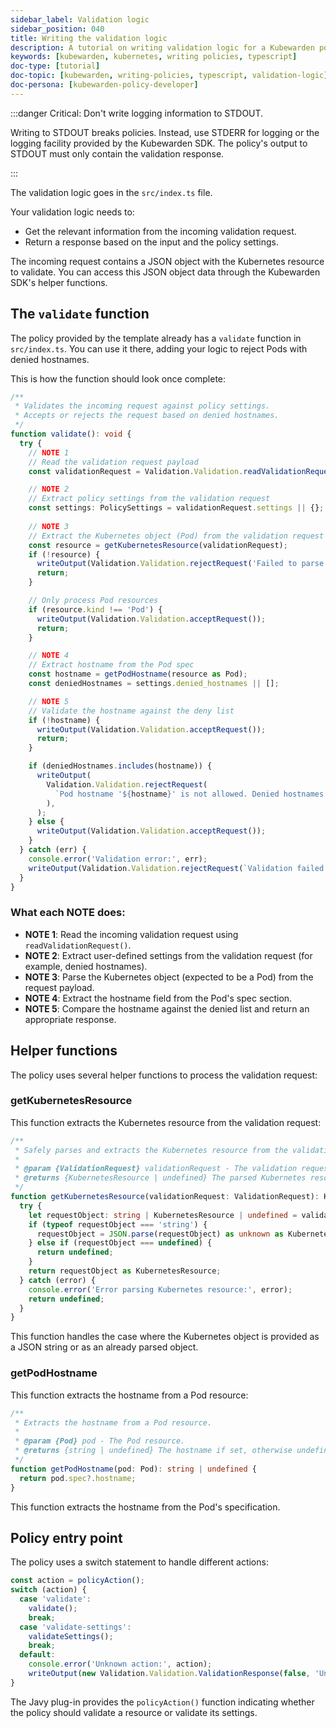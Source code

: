```yaml
---
sidebar_label: Validation logic
sidebar_position: 040
title: Writing the validation logic
description: A tutorial on writing validation logic for a Kubewarden policy using TypeScript.
keywords: [kubewarden, kubernetes, writing policies, typescript]
doc-type: [tutorial]
doc-topic: [kubewarden, writing-policies, typescript, validation-logic]
doc-persona: [kubewarden-policy-developer]
---
```


<head>
  <link rel="canonical" href="https://docs.kubewarden.io/tutorials/writing-policies/typescript/validation"/>
</head>

:::danger Critical: Don't write logging information to STDOUT.

Writing to STDOUT breaks policies. Instead, use STDERR for logging or the logging facility provided by the Kubewarden SDK. The policy's output to STDOUT must only contain the validation response.

:::

The validation logic goes in the `src/index.ts` file.

Your validation logic needs to:

- Get the relevant information from the incoming validation request.
- Return a response based on the input and the policy settings.

The incoming request contains a JSON object with the Kubernetes resource to validate.
You can access this JSON object data through the Kubewarden SDK's helper functions.

## The `validate` function

The policy provided by the template already has a `validate` function in `src/index.ts`.
You can use it there, adding your logic to reject Pods with denied hostnames.

This is how the function should look once complete:

```typescript
/**
 * Validates the incoming request against policy settings.
 * Accepts or rejects the request based on denied hostnames.
 */
function validate(): void {
  try {
    // NOTE 1
    // Read the validation request payload
    const validationRequest = Validation.Validation.readValidationRequest();

    // NOTE 2
    // Extract policy settings from the validation request
    const settings: PolicySettings = validationRequest.settings || {};
    
    // NOTE 3
    // Extract the Kubernetes object (Pod) from the validation request
    const resource = getKubernetesResource(validationRequest);
    if (!resource) {
      writeOutput(Validation.Validation.rejectRequest('Failed to parse Kubernetes resource.'));
      return;
    }

    // Only process Pod resources
    if (resource.kind !== 'Pod') {
      writeOutput(Validation.Validation.acceptRequest());
      return;
    }

    // NOTE 4
    // Extract hostname from the Pod spec
    const hostname = getPodHostname(resource as Pod);
    const deniedHostnames = settings.denied_hostnames || [];

    // NOTE 5
    // Validate the hostname against the deny list
    if (!hostname) {
      writeOutput(Validation.Validation.acceptRequest());
      return;
    }

    if (deniedHostnames.includes(hostname)) {
      writeOutput(
        Validation.Validation.rejectRequest(
          `Pod hostname '${hostname}' is not allowed. Denied hostnames: [${deniedHostnames.join(', ')}]`
        ),
      );
    } else {
      writeOutput(Validation.Validation.acceptRequest());
    }
  } catch (err) {
    console.error('Validation error:', err);
    writeOutput(Validation.Validation.rejectRequest(`Validation failed: ${err}`));
  }
}
```

### What each NOTE does:

- **NOTE 1**: Read the incoming validation request using `readValidationRequest()`.
- **NOTE 2**: Extract user-defined settings from the validation request (for example, denied hostnames).
- **NOTE 3**: Parse the Kubernetes object (expected to be a Pod) from the request payload.
- **NOTE 4**: Extract the hostname field from the Pod's spec section.
- **NOTE 5**: Compare the hostname against the denied list and return an appropriate response.

## Helper functions

The policy uses several helper functions to process the validation request:

### getKubernetesResource

This function extracts the Kubernetes resource from the validation request:

```typescript
/**
 * Safely parses and extracts the Kubernetes resource from the validation request.
 *
 * @param {ValidationRequest} validationRequest - The validation request object.
 * @returns {KubernetesResource | undefined} The parsed Kubernetes resource if available.
 */
function getKubernetesResource(validationRequest: ValidationRequest): KubernetesResource | undefined {
  try {
    let requestObject: string | KubernetesResource | undefined = validationRequest.request?.object;
    if (typeof requestObject === 'string') {
      requestObject = JSON.parse(requestObject) as unknown as KubernetesResource;
    } else if (requestObject === undefined) {
      return undefined;
    }
    return requestObject as KubernetesResource;
  } catch (error) {
    console.error('Error parsing Kubernetes resource:', error);
    return undefined;
  }
}
```

This function handles the case where the Kubernetes object is provided as a JSON string or as an already parsed object.

### getPodHostname

This function extracts the hostname from a Pod resource:

```typescript
/**
 * Extracts the hostname from a Pod resource.
 *
 * @param {Pod} pod - The Pod resource.
 * @returns {string | undefined} The hostname if set, otherwise undefined.
 */
function getPodHostname(pod: Pod): string | undefined {
  return pod.spec?.hostname;
}
```

This function extracts the hostname from the Pod's specification.

## Policy entry point

The policy uses a switch statement to handle different actions:

```typescript
const action = policyAction();
switch (action) {
  case 'validate':
    validate();
    break;
  case 'validate-settings':
    validateSettings();
    break;
  default:
    console.error('Unknown action:', action);
    writeOutput(new Validation.Validation.ValidationResponse(false, 'Unknown policy action'));
}
```

The Javy plug-in provides the `policyAction()` function indicating whether the policy should validate a resource or validate its settings.
